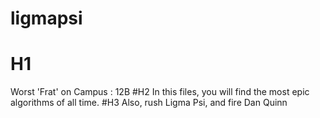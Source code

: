 # ligmapsi
# H1
Worst 'Frat' on Campus : 12B
#H2
In this files, you will find the most epic algorithms of all time.
#H3
Also, rush Ligma Psi,  and fire Dan Quinn
